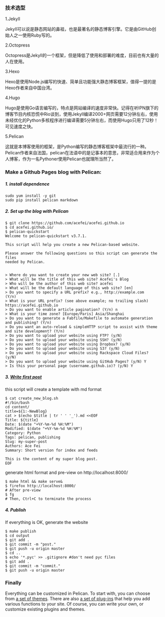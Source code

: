 ### 技术选型
1.Jekyll

Jekyll可以说是静态网站的鼻祖，也是最著名的静态博客引擎。它是由GitHub创始人之一使用Ruby写的。

2.Octopress

Octopress是Jekyll的一个框架，但是降低了使用和部署的难度，目前也有大量的人在使用。

3.Hexo

Hexo是使用Node.js编写的快速、简单且功能强大静态博客框架，值得一提的是Hexo作者来自中国台湾。

4.Hugo

Hugo是使用Go语言编写的，特点是网站编译的速度非常快。记得在听IPN旗下的博客节目内核恐慌中Rio谈到，使用Jekyll编译2000+网页需要12分钟左右，使用未经优化的Python多核程序进行编译需要5分钟左右，而使用Hugo只用了12秒！可见速度之快。

5.Pelican

这就是本博客使用的框架，是Python编写的静态博客框架中最流行的一种。Pelican作者来自法国，pelican在法语中的是记事本的意思，非常适合用来作为个人博客，作为一名Pythoner使用Pelican也就理所当然了。


### Make a Github Pages blog with Pelican:
##### 1. install dependence
```
sudo yum install -y git
sudo pip install pelican markdown
```
##### 2. Set up the blog with Pelican
```
$ git clone https://github.com/acefei/acefei.github.io
$ cd acefei.github.io/
$ pelican-quickstart
Welcome to pelican-quickstart v3.7.1.

This script will help you create a new Pelican-based website.

Please answer the following questions so this script can generate the files
needed by Pelican.


> Where do you want to create your new web site? [.]
> What will be the title of this web site? Acefei's Blog
> Who will be the author of this web site? acefei
> What will be the default language of this web site? [en]
> Do you want to specify a URL prefix? e.g., http://example.com   (Y/n)
> What is your URL prefix? (see above example; no trailing slash) https://acefei.github.io
> Do you want to enable article pagination? (Y/n) n
> What is your time zone? [Europe/Paris] Asia/Shanghai
> Do you want to generate a Fabfile/Makefile to automate generation and publishing? (Y/n)
> Do you want an auto-reload & simpleHTTP script to assist with theme and site development? (Y/n)
> Do you want to upload your website using FTP? (y/N)
> Do you want to upload your website using SSH? (y/N)
> Do you want to upload your website using Dropbox? (y/N)
> Do you want to upload your website using S3? (y/N)
> Do you want to upload your website using Rackspace Cloud Files? (y/N)
> Do you want to upload your website using GitHub Pages? (y/N) Y
> Is this your personal page (username.github.io)? (y/N) Y

```

#####  3. [Write first post](http://docs.getpelican.com/en/3.6.3/content.html)
this script will create a template with md format
```
$ cat create_new_blog.sh
#!/bin/bash
cd content/
title=${1:-NewBlog}
cat > $(echo $title | tr ' ' '_').md <<EOF
Title: ${title}
Date: $(date "+%Y-%m-%d %H:%M")
Modified: $(date "+%Y-%m-%d %H:%M")
Category: Python
Tags: pelican, publishing
Slug: my-super-post
Authors: Ace Fei
Summary: Short version for index and feeds

This is the content of my super blog post.
EOF
```
generate html format and pre-view on http://localhost:8000/
```
$ make html && make serve&
$ firefox http://localhost:8000/
# After pre-view 
$ fg
# Then, Ctrl+C to terminate the process
```
##### 4. Publish
If everything is OK, generate the website
```
$ make publish
$ cd output
$ git add .
$ git commit -m "post."
$ git push -u origin master
$ cd ..
$ echo '*.pyc' >> .gitignore #don't need pyc files
$ git add .
$ git commit -m "commit."
$ git push -u origin master
```


### Finally
Everything can be customized in Pelican. To start with, you can choose from [a set of themes](http://pelicanthemes.com/). There are also [a set of plug-ins](https://github.com/getpelican/pelican-plugins) that help you add various functions to your site. Of course, you can write your own, or customize existing plugins and themes.
